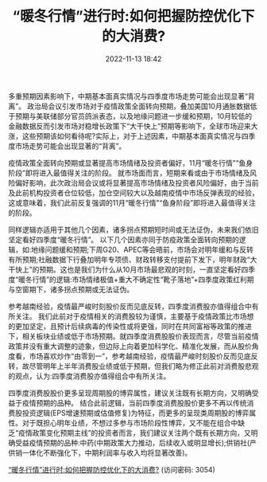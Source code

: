 ﻿---
title: “暖冬行情”进行时:如何把握防控优化下的大消费?
date: 2022-11-13 18:42
tags:
- 专题策略
updated: 1970-01-01 08:00:00
---

多重预期因素影响下，中期基本面真实情况与四季度市场走势可能会出现显著“背离”。
政治局会议引发市场对于疫情政策全面转向预期，叠加美国10月通胀数据低于预期与美联储部分官员鸽派表态，以及地缘问题进一步缓和预期，10月较低的金融数据反而引发市场对稳增长政策下“大干快上”预期等影响下，全球市场迎来大涨，这些预期该如何看待呢?实际上，对于上述因素，中期基本面真实情况与四季度市场走势可能会出现显著的“背离”。

疫情政策全面转向预期或显著提高市场情绪及投资者偏好，11月“暖冬行情”“鱼身阶段”即将进入最值得关注的阶段。
就市场面而言，短期来看或由于市场情绪及风险偏好影响，此次政治局会议或将显著提高市场情绪及投资者风险偏好，由于当前及此前机构投资者仓位较低，加仓空间较大以及越南疫情中市场反弹表现的经验，这或意味着，我们此前反复强调的11月“暖冬行情”“鱼身阶段”即将进入最值得关注的阶段。

同样逻辑亦适用于其他几个因素，诸多拐点预期短时间或无法证伪，未来我们依旧坚定看好四季度“暖冬行情”。
以下几个因素亦同于防疫政策全面转向预期的逻辑，如:地缘问题缓和预期;下周G20、APEC等会晤前，市场会对明年缓和与反转有所预期;社融数据下行叠加明年专项债、财政转移支付提前下发下，明年财政“大干快上”的预期。这也是我们为什么从10月市场最悲观的时刻，一直坚定看好四季度“暖冬行情”的逻辑:市场情绪极值+重大不确定性“靴子落地”+四季度政策红利期与空窗期下，诸多拐点预期或无法证伪。
<!--more-->
参考越南经验，疫情最严峻时刻股价反而见底反转，四季度消费股亦值得组合中有所关注。
我们此前对于疫情相关的消费股较为谨慎，主要基于疫情政策比市场想的更加坚定，且预计后续病毒的传染性或将更强，同时在共同富裕等政策的推进下，相关板块业绩或低于市场预期。就四季度消费股股价表现而言，尽管当前疫情政策并没有重大调整的迹象，但边际上向着更加科学化、精准化发展，而从股价角度看，市场喜欢炒作“由零到一”，参考越南经验，疫情最严峻时刻股价反而见底反转，故尽管明年上半年消费股业绩或低于预期，但我们略为修正此前对消费股悲观的观点，认为:四季度消费股亦值得组合中有所关注。

四季度消费股股价更多呈现周期股的博弈属性，建议关注既有长期方向，又明确受益于疫情预期的品种。
结合此前逻辑，当前四季度消费股股价更多不再以传统消费股投资逻辑(EPS增速预期或估值修复)为特征，而更多的呈现类周期股的博弈属性。对于既担心明年业绩，不想过多参与市场阶段性博弈，又不能在组合中缺乏“疫情政策变化预期主线”的投资者而言，我们建议关注两个既有长期方向，又明确受益疫情预期的品种:中药(中期政策大力推动，后续收入或明显增长);供销社(产供销一体化不断强化下，中期利润率与收入均将显著改善)。

[“暖冬行情”进行时:如何把握防控优化下的大消费?](https://url12.ctfile.com/f/3948612-723195194-f9f1a9?p=3054)
(访问密码: 3054)

